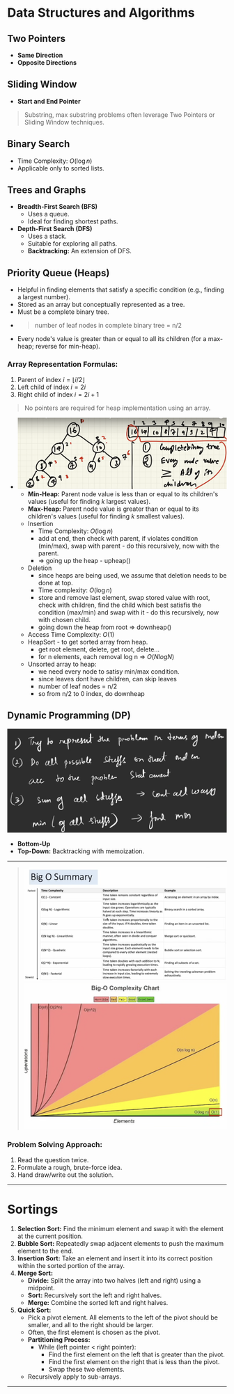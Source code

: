# Data Structures and Algorithms

## Two Pointers
* **Same Direction**
* **Opposite Directions**

## Sliding Window
* **Start and End Pointer**

> Substring, max substring problems often leverage Two Pointers or Sliding Window techniques.

## Binary Search
* Time Complexity: $O(\log n)$
* Applicable only to sorted lists.

## Trees and Graphs

* **Breadth-First Search (BFS)**
    * Uses a queue.
    * Ideal for finding shortest paths.
* **Depth-First Search (DFS)**
    * Uses a stack.
    * Suitable for exploring all paths.
    * **Backtracking:** An extension of DFS.

## **Priority Queue (Heaps)**
* Helpful in finding elements that satisfy a specific condition (e.g., finding a largest number).
* Stored as an array but conceptually represented as a tree.
* Must be a complete binary tree.
* > number of leaf nodes in complete binary tree = n/2
* Every node's value is greater than or equal to all its children (for a max-heap; reverse for min-heap).

### Array Representation Formulas:
1.  Parent of index $i = \lfloor i/2 \rfloor$
2.  Left child of index $i = 2i$
3.  Right child of index $i = 2i + 1$
> No pointers are required for heap implementation using an array.
* ![alt text](heapEg.png)
    * **Min-Heap:** Parent node value is less than or equal to its children's values (useful for finding *k* largest values).
    * **Max-Heap:** Parent node value is greater than or equal to its children's values (useful for finding *k* smallest values).
    * Insertion
      * Time Complexity: $O(\log n)$
      * add at end, then check with parent, if violates condition (min/max), swap with parent - do this recursively, now with the parent.
      * => going up the heap - upheap()
    * Deletion
      * since heaps are being used, we assume that deletion needs to be done at top.
      * Time complexity: $O(\log n)$
      * store and remove last element, swap stored value with root, check with children, find the child which best satisfis the condition (max/min) and swap with it - do this recursively, now with chosen child.
      * going down the heap from root => downheap()
    * Access Time Complexity: $O(1)$
    * HeapSort - to get sorted array from heap.
      * get root element, delete, get root, delete...
      * for n elements, each removal log n => $O(NlogN)$
    * Unsorted array to heap:
      * we need every node to satisy min/max condition.
      * since leaves dont have children, can skip leaves
      * number of leaf nodes = n/2
      * so from n/2 to 0 index, do downheap

## Dynamic Programming (DP)
![alt text](DPSteps.png)
* **Bottom-Up**
* **Top-Down:** Backtracking with memoization.

---

> ![alt text](bigO.png)
> ![alt text](bigOGraph.png)

### Problem Solving Approach:
1.  Read the question twice.
2.  Formulate a rough, brute-force idea.
3.  Hand draw/write out the solution.

---

# Sortings

1.  **Selection Sort:** Find the minimum element and swap it with the element at the current position.
2.  **Bubble Sort:** Repeatedly swap adjacent elements to push the maximum element to the end.
3.  **Insertion Sort:** Take an element and insert it into its correct position within the sorted portion of the array.
4.  **Merge Sort:**
    * **Divide:** Split the array into two halves (left and right) using a midpoint.
    * **Sort:** Recursively sort the left and right halves.
    * **Merge:** Combine the sorted left and right halves.
5.  **Quick Sort:**
    * Pick a pivot element. All elements to the left of the pivot should be smaller, and all to the right should be larger.
    * Often, the first element is chosen as the pivot.
    * **Partitioning Process:**
        * While (left pointer < right pointer):
            * Find the first element on the left that is greater than the pivot.
            * Find the first element on the right that is less than the pivot.
            * Swap these two elements.
    * Recursively apply to sub-arrays.

---